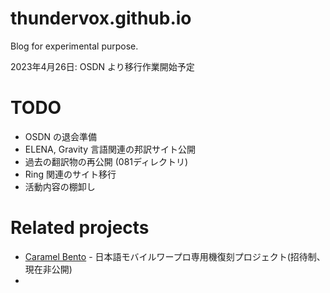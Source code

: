 # thundervox.github.io
Blog for experimental purpose.

2023年4月26日: OSDN より移行作業開始予定

# TODO
 - OSDN の退会準備
 - ELENA, Gravity 言語関連の邦訳サイト公開
 - 過去の翻訳物の再公開 (081ディレクトリ)
 - Ring 関連のサイト移行
 - 活動内容の棚卸し

# Related projects
 - [Caramel Bento](https://github.com/thundervox/bento) - 日本語モバイルワープロ専用機復刻プロジェクト(招待制、現在非公開)
 - 
